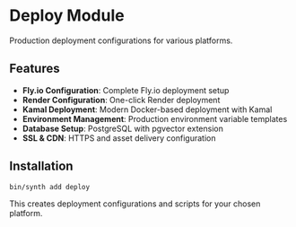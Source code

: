 # Deploy Module

Production deployment configurations for various platforms.

## Features

- **Fly.io Configuration**: Complete Fly.io deployment setup
- **Render Configuration**: One-click Render deployment
- **Kamal Deployment**: Modern Docker-based deployment with Kamal
- **Environment Management**: Production environment variable templates
- **Database Setup**: PostgreSQL with pgvector extension
- **SSL & CDN**: HTTPS and asset delivery configuration

## Installation

```sh
bin/synth add deploy
```

This creates deployment configurations and scripts for your chosen platform.